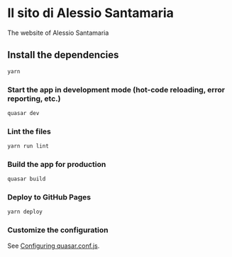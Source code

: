 # Il sito di Alessio Santamaria

The website of Alessio Santamaria

## Install the dependencies

```bash
yarn
```

### Start the app in development mode (hot-code reloading, error reporting, etc.)

```bash
quasar dev
```

### Lint the files

```bash
yarn run lint
```

### Build the app for production

```bash
quasar build
```

### Deploy to GitHub Pages

```bash
yarn deploy
```

### Customize the configuration

See [Configuring quasar.conf.js](https://v2.quasar.dev/quasar-cli/quasar-conf-js).
